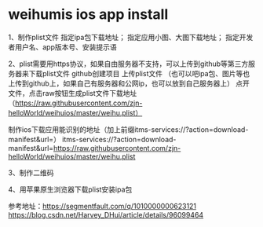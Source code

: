 # weihumis   ios  app  install
1、制作plist文件
指定ipa包下载地址；
指定应用小图、大图下载地址；
指定开发者用户名、app版本号、安装提示语

2、plist需要用https协议，如果自由服务器不支持，可以上传到github等第三方服务器来下载plist文件
github创建项目
上传plist文件
（也可以吧ipa包、图片等也上传到github上，如果自己有服务器和公网ip，也可以放到自己服务器上）
点开文件，点击raw按钮生成plist文件下载地址
（https://raw.githubusercontent.com/zjn-helloWorld/weihuios/master/weihu.plist）

制作ios下载应用能识别的地址（加上前缀itms-services://?action=download-manifest&url=）
itms-services://?action=download-manifest&url=https://raw.githubusercontent.com/zjn-helloWorld/weihuios/master/weihu.plist

3、制作二维码

4、用苹果原生浏览器下载plist安装ipa包

参考地址：https://segmentfault.com/q/1010000000623121
		  https://blog.csdn.net/Harvey_DHui/article/details/96099464